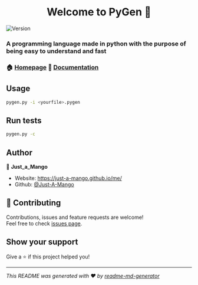 <h1 align="center">Welcome to PyGen 👋</h1>
<p>
  <img alt="Version" src="https://img.shields.io/badge/version-Alpha-blue.svg?cacheSeconds=2592000" />
</p>

### A programming language made in python with the purpose of being easy to understand and fast

### 🏠 [Homepage](https://github.com/Just-A-Mango/pygen)                📄 [Documentation](https://github.com/Just-A-Mango/pygen)

## Usage

```sh
pygen.py -i <yourfile>.pygen
```

## Run tests

```sh
pygen.py -c
```

## Author

👤 **Just_a_Mango**

* Website: https://just-a-mango.github.io/me/
* Github: [@Just-A-Mango](https://github.com/Just-A-Mango)

## 🤝 Contributing

Contributions, issues and feature requests are welcome!<br />Feel free to check [issues page](https://github.com/Just-A-Mango/pygen/issues). 

## Show your support

Give a ⭐️ if this project helped you!

***
_This README was generated with ❤️ by [readme-md-generator](https://github.com/kefranabg/readme-md-generator)_
